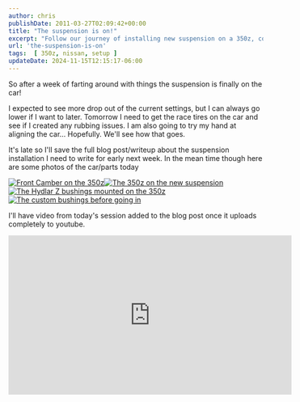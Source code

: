 ```yaml
---
author: chris
publishDate: 2011-03-27T02:09:42+00:00
title: "The suspension is on!"
excerpt: "Follow our journey of installing new suspension on a 350z, complete with issues, triumphs and insightful photos. Future alignment plans revealed!"
url: 'the-suspension-is-on'
tags:  [ 350z, nissan, setup ] 
updateDate: 2024-11-15T12:15:17-06:00
---
```


So after a week of farting around with things the suspension is finally on the car!

I expected to see more drop out of the current settings, but I can always go lower if I want to later. Tomorrow I need to get the race tires on the car and see if I created any rubbing issues. I am also going to try my hand at aligning the car&hellip; Hopefully. We'll see how that goes.

It's late so I'll save the full blog post/writeup about the suspension installation I need to write for early next week. In the mean time though here are some photos of the car/parts today

<a title="Front Camber on the 350z" href="https://www.flickr.com/photos/17726343@N00/5562929333/"><img alt="Front Camber on the 350z" src="https://static.flickr.com/5146/5562929333_84817d2221_m.jpg" style="border-width: 0px;border-style: solid;" /></a><a title="The 350z on the new suspension" href="https://www.flickr.com/photos/17726343@N00/5562928957/"><img alt="The 350z on the new suspension" src="https://static.flickr.com/5052/5562928957_b408b15521_m.jpg" style="border-width: 0px;border-style: solid;" /></a><a title="The Hydlar Z bushings mounted on the 350z" href="https://www.flickr.com/photos/17726343@N00/5562928449/"><img alt="The Hydlar Z bushings mounted on the 350z" src="https://static.flickr.com/5175/5562928449_500e3e0072_m.jpg" style="border-width: 0px;border-style: solid;" /></a><a title="The custom bushings before going in" href="https://www.flickr.com/photos/17726343@N00/5562925993/"><img alt="The custom bushings before going in" src="https://static.flickr.com/5268/5562925993_7ed03dd84e_m.jpg" style="border-width: 0px;border-style: solid;" /></a>

I'll have video from today's session added to the blog post once it uploads completely to youtube.

<iframe width="560" height="315" src="https://www.youtube.com/embed/i6tFXo2Bjf4?si=fzmNRvZVeyVM3wow" title="YouTube video player" frameborder="0" allow="accelerometer; autoplay; clipboard-write; encrypted-media; gyroscope; picture-in-picture; web-share" referrerpolicy="strict-origin-when-cross-origin" allowfullscreen></iframe>
